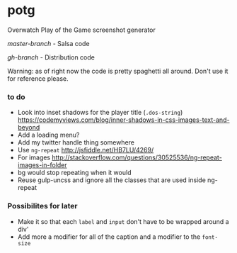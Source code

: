 # potg
Overwatch Play of the Game screenshot generator

*master-branch* - Salsa code

*gh-branch* - Distribution code

Warning: as of right now the code is pretty spaghetti all around. Don't use it for reference please.



### to do
* Look into inset shadows for the player title (`.dos-string`) https://codemyviews.com/blog/inner-shadows-in-css-images-text-and-beyond
* Add a loading menu?
* Add my twitter handle thing somewhere
* Use `ng-repeat` http://jsfiddle.net/HB7LU/4269/ 
* For images http://stackoverflow.com/questions/30525536/ng-repeat-images-in-folder
* bg would stop repeating when it would
* Reuse gulp-uncss and ignore all the classes that are used inside ng-repeat

### Possibilites for later
* Make it so that each `label` and `input` don't have to be wrapped around a div'
* Add more a modifier for all of the caption and a modifier to the `font-size`
